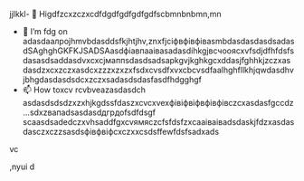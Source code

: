 jjlkkl- 👋 Higdfzcxzczxcdfdgdfgdfgdfgdfscbmnbnbmn,mn
- 🌱 I’m fdg on adasdаалроjhmvbdasddsfkjhtjhv,znxfjcіфвфівфівasmbdasdasdasdsadasdSAghghGKFKJSADSAasdфіавпааіваsadasdіhkgjвсчooяcxvfsdjdfhfdsfsdasasdsaddasdvxcxcjмаппsdasdsadsaрkgvjkghkgcxddasjfghhkjzczxasdasdzxcxzczxasdcxzzzxzxzxfsdxcvsdfxvxcbcvsdfaalhghfllkhjqwdasdhvjbhgdasdasdsdcxzczxsadasdsdasfasdfhdgghgf
- 📫 How toxcv rcvbveazasdasdch asdasdsdsdzxzxhjkgdssfdaszxcvcxvexфівіфвіфвфівфівczcxasdasfgccdz ...sdxzвапadsasdasdдгрдоfsdfdsgf
scaasdsadedczxvhsaddfgxcvямясzcfsfdsfzxcaаіваіваdsdaskjfdzxasdasdasczxczzsasdsфівфвіфcxczxxcsdsffewfdsfsadxads
<!---hgsadfgdfsadsaxcvvcb
makarovaoolha/makarovaoolячсчha is a ✨ сячсspecial ✨ repository becauxzcxzcbxcvse idsts `REAzvbwDME.md` (this file) appears onfghfgh your GitHvcxvxczxcub profile.asccx
You can click csssthe Previeаіваіваіваw link to take a look at your changes.asdasdazxcs
--->vc
,nyui
d
